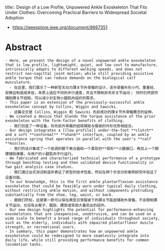 title:: Design of a Low Profile, Unpowered Ankle Exoskeleton That Fits Under Clothes: Overcoming Practical Barriers to Widespread Societal Adoption

- https://ieeexplore.ieee.org/document/8667351
# Abstract
	- Here, we present the design of a novel unpowered ankle exoskeleton that is low profile, lightweight, quiet, and low cost to manufacture, intrinsically adapts to different walking speeds, and does not restrict non-sagittal joint motion; while still providing assistive ankle torque that can reduce demands on the biological calf musculature. 
	  - 在这里，我们展示了一种新型无动力踝关节外骨骼的设计，该外骨骼外形小巧、重量轻、安静且制造成本低，本质上适应不同的步行速度，并且不限制非矢状关节运动； 同时仍然提供辅助踝关节扭矩，可以减少对生物小腿肌肉组织的需求。
	- This paper is an extension of the previously-successful ankle exoskeleton concept by Collins, Wiggin and Sawicki.
	  - 这篇论文是 Collins、Wiggin 和 Sawicki 先前成功的踝关节外骨骼概念的延伸。
	- We created a device that blends the torque assistance of the prior exoskeleton with the form-factor benefits of clothing. 
	  - 我们创造了一种设备，将先前外骨骼的扭矩辅助与服装的外形优势相结合。
	- Our design integrates a [[low profile]] under-the-foot **clutch** and a soft **conformal** **shank** interface, coupled by an ankle assistance spring that operates in parallel with the user's **calf **muscles.
	  - 我们的设计集成了一个低调的脚下离合器和一个柔软的**保形**小腿接口，再加上一个脚踝辅助弹簧，与用户的小腿肌肉平行运行。
	- We fabricated and characterized technical performance of a prototype through benchtop testing and then validated device functionality in two gait analysis case studies.
	  - 我们通过台式测试制造并表征了原型的技术性能，然后在两个步态分析案例研究中验证了设备功能。
	- To our knowledge, this is the first ankle plantarflexion assistance exoskeleton that could be feasibly worn under typical daily clothing, without restricting ankle motion, and without components protruding substantially from the shoe, leg, waist, or back.
	  - 据我们所知，这是第一款可以穿在典型日常服装下的踝关节跖屈辅助外骨骼，不会限制踝关节运动，也没有从鞋子、腿部、腰部或背部大量突出的组件。
	- Our new design highlights the potential for performance-enhancing exoskeletons that are inexpensive, unobtrusive, and can be used on a wide scale to benefit a broad range of individuals throughout society, such as the elderly, individuals with impaired plantarflexor muscle strength, or recreational users.
	- In summary, this paper demonstrates how an unpowered ankle exoskeleton could be redesigned to more seamlessly integrate into daily life, while still providing performance benefits for common locomotion tasks.